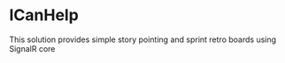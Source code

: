 # ICanHelp
 This solution provides simple story pointing and sprint retro boards using SignalR core
